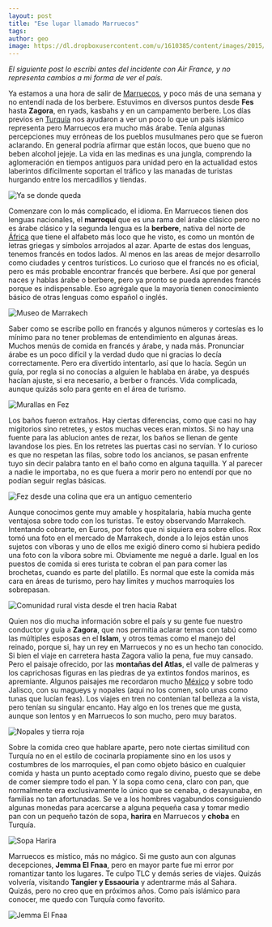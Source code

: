 ```yaml
---
layout: post
title: "Ese lugar llamado Marruecos"
tags: 
author: geo
image: https://dl.dropboxusercontent.com/u/1610385/content/images/2015/01/IMG_20150101_175911619_HDR.jpg
---
```

*El siguiente post lo escribi antes del incidente con Air France, y no representa cambios a mi forma de ver el país.*

Ya estamos a una hora de salir de [Marruecos](/tag/marruecos/), y poco más de una semana y no entendí nada de los berbere. Estuvimos en diversos puntos desde **Fes** hasta **Zagora**, en ryads, kasbahs y en un campamento berbere. Los días previos en [Turquía](/tag/turquia/) nos ayudaron a ver un poco lo que un país islámico representa pero Marruecos era mucho más árabe. Tenía algunas percepciones muy erróneas de los pueblos musulmanes pero que se fueron aclarando. En general podría afirmar que están locos, que bueno que no beben alcohol jejeje. La vida en las medinas es una jungla, comprendo la aglomeración en tiempos antiguos para unidad pero en la actualidad estos laberintos difícilmente soportan el tráfico y las manadas de turistas hurgando entre los mercadillos y tiendas.

![Ya se donde queda](https://dl.dropboxusercontent.com/u/1610385/content/images/2015/01/IMG_20150104_084129864.jpg)

Comenzare con lo más complicado, el idioma. En Marruecos tienen dos lenguas nacionales, el **marroquí** que es una rama del árabe clásico pero no es árabe clásico y la segunda lengua es la **berbere**, nativa del norte de [África](/tag/africa/) que tiene el alfabeto más loco que he visto, es como un montón de letras griegas y símbolos arrojados al azar. Aparte de estas dos lenguas, tenemos francés en todos lados. Al menos en las areas de mejor desarrollo como ciudades y centros turísticos. Lo curioso que el francés no es oficial, pero es más probable encontrar francés que berbere. Así que por general naces y hablas árabe o berbere, pero ya pronto se pueda aprendes francés porque es indispensable. Eso agrégale que la mayoría tienen conocimiento básico de otras lenguas como español o inglés. 

![Museo de Marrakech](https://dl.dropboxusercontent.com/u/1610385/content/images/2015/01/IMG_20150101_101118700.jpg)

Saber como se escribe pollo en francés y algunos números y cortesías es lo mínimo para no tener problemas de entendimiento en algunas áreas. Muchos menús de comida en francés y árabe,  y nada más. Pronunciar árabe es un poco difícil y la verdad dudo que ni gracias lo decía correctamente. Pero era divertido intentarlo, así que lo hacía. Según un guía, por regla si no conocías a alguien le hablaba en árabe, ya después hacían ajuste, si era necesario, a berber o francés. Vida complicada, aunque quizás solo para gente en el área de turismo. 

![Murallas en Fez](https://dl.dropboxusercontent.com/u/1610385/content/images/2015/01/IMG_20141229_155346259.jpg)

Los baños fueron extraños. Hay ciertas diferencias, como que casi no hay migitorios sino retretes, y estos muchas veces eran mixtos. Si no hay una fuente para las ablucion antes de rezar, los baños se llenan de gente lavandose los pies. En los retretes las puertas casi no servían. Y lo curioso es que no respetan las filas, sobre todo los ancianos, se pasan enfrente tuyo sin decir palabra tanto en el baño como en alguna taquilla. Y al parecer a nadie le importaba, no es que fuera a morir pero no entendí por que no podían seguir reglas básicas. 

![Fez desde una colina que era un antiguo cementerio](https://dl.dropboxusercontent.com/u/1610385/content/images/2015/01/IMG_20141229_111834928.jpg)

Aunque conocimos gente muy amable y hospitalaria, había mucha gente ventajosa sobre todo con los turistas. Te estoy observando Marrakech. Intentando cobrarte, en Euros, por fotos que ni siquiera era sobre ellos. Rox tomó una foto en el mercado de Marrakech, donde a lo lejos están unos sujetos con víboras y uno de ellos me exigió dinero como si hubiera pedido una foto con la víbora sobre mi. Obviamente me negué a darle. Igual en los puestos de comida si eres turista te cobran el pan para comer las brochetas, cuando es parte del platillo. Es normal que este la comida más cara en áreas de turismo, pero hay límites y muchos marroquíes los sobrepasan. 

![Comunidad rural vista desde el tren hacia Rabat](https://dl.dropboxusercontent.com/u/1610385/content/images/2015/01/IMG_20141231_131953410.jpg)

Quien nos dio mucha información sobre el país y su gente fue nuestro conductor y guía a **Zagora**, que nos permitia aclarar temas con tabú como las múltiples esposas en el **Islam**, y otros temas como el manejo del reinado, porque si, hay un rey en Marruecos y no es un hecho tan conocido. Si bien el viaje en carretera hasta Zagora valio la pena, fue muy cansado. Pero el paisaje ofrecido, por las **montañas del Atlas**, el valle de palmeras y los caprichosas figuras en las piedras de ya extintos fondos marinos, es apremiante. Algunos paisajes me recordaron mucho [México](/tag/mexico) y sobre todo Jalisco, con su magueys y nopales (aqui no los comen, solo unas como tunas que lucían feas). Los viajes en tren no contenían tal belleza a la vista, pero tenían su singular encanto. Hay algo en los trenes que me gusta, aunque son lentos y en Marruecos lo son mucho, pero muy baratos. 

![Nopales y tierra roja](https://dl.dropboxusercontent.com/u/1610385/content/images/2015/01/IMG_20150103_080632513_HDR.jpg)

Sobre la comida creo que hablare aparte, pero note ciertas similitud con Turquía no en el estilo de cocinarla propiamente sino en los usos y costumbres de los marroquíes, el pan como objeto básico en cualquier comida y hasta un punto aceptado como regalo divino, puesto que se debe de comer siempre todo el pan. Y la sopa como cena, claro con pan, que normalmente era exclusivamente lo único que se cenaba, o desayunaba, en  familias no tan afortunadas. Se ve a los hombres vagabundos consiguiendo algunas monedas para acercarse a alguna pequeña casa y tomar medio pan con un pequeño tazón de sopa, **harira** en Marruecos y **choba** en Turquía. 

![Sopa Harira](https://dl.dropboxusercontent.com/u/1610385/content/images/2015/01/IMG_20150101_174139888_20150107102117990.jpg)

Marruecos es mistico, más no mágico. Si me gusto aun con algunas decepciones, **Jemma El Fnaa**, pero en mayor parte fue mi error por romantizar tanto los lugares. Te culpo TLC y demás series de viajes. Quizás volvería, visitando **Tangier y Essaouria** y adentrarme más al Sahara. Quizás, pero no creo que en próximos años. Como país islámico para conocer, me quedo con Turquía como favorito. 

![Jemma El Fnaa](https://dl.dropboxusercontent.com/u/1610385/content/images/2015/01/IMG_20150101_175911619_HDR-1.jpg)
